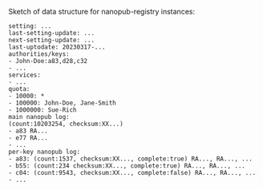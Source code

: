 Sketch of data structure for nanopub-registry instances:

    setting: ...
    last-setting-update: ...
    next-setting-update: ...
    last-uptodate: 20230317-...
    authorities/keys:
    - John-Doe:a83,d28,c32
    - ...
    services:
    - ...
    quota:
    - 10000: *
    - 100000: John-Doe, Jane-Smith
    - 1000000: Sue-Rich
    main nanopub log:
    (count:10203254, checksum:XX...)
    - a83 RA...
    - e77 RA...
    - ...
    per-key nanopub log:
    - a83: (count:1537, checksum:XX..., complete:true) RA..., RA..., ...
    - b55: (count:234 checksum:XX..., complete:true) RA..., RA..., ...
    - c04: (count:9543, checksum:XX..., complete:false) RA..., RA..., ...
    - ...
